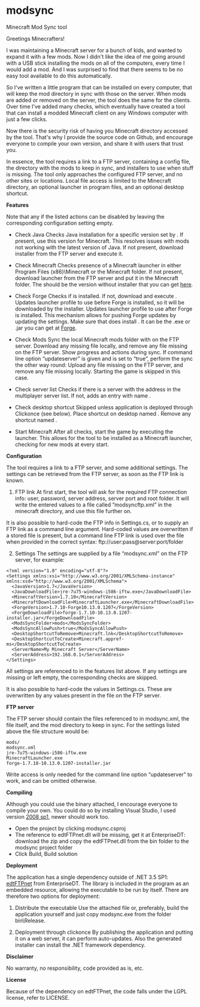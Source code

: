 # modsync
Minecraft Mod Sync tool

Greetings Minecrafters!

I was maintaining a Minecraft server for a bunch of kids, and wanted to expand it with a few mods. Now I didn't like the idea of me going around with a USB stick installing the mods on all of the computers, every time I would add a mod. And I was surprised to find that there seems to be no easy tool available to do this automatically.

So I've written a little program that can be installed on every computer, that will keep the mod directory in sync with those on the server. When mods are added or removed on the server, the tool does the same for the clients. Over time I've added many checks, which eventually have created a tool that can install a modded Minecraft client on any Windows computer with just a few clicks.

Now there is the security risk of having you Minecraft directory accessed by the tool. That's why I provide the source code on Github, and encourage everyone to compile your own version, and share it with users that trust you.

In essence, the tool requires a link to a FTP server, containing a config file, the directory with the mods to keep in sync, and installers to use when stuff is missing. The tool only approaches the configured FTP server, and no other sites or locations. Local file access is limited to the Minecraft directory, an optional launcher in program files, and an optional desktop shortcut.

**Features**

Note that any if the listed actions can be disabled by leaving the corresponding configuration setting empty.

- Check Java
Checks Java installation for a specific version set by <JavaVersion>. If present, use this version for Minecraft. This resolves issues with mods not working with the latest version of Java. If not present, download installer <JavaDownloadFile> from the FTP server and execute it.

- Check Minecraft
Checks presence of a Minecraft launcher in either Program Files (x86)\Minecraft or the Minecraft folder. If not present, download launcher <MinecraftDownloadFile> from the FTP server and put it in the Minecraft folder. The <MinecraftDownloadFile> should be the version without installer that you can get [here](https://minecraft.net/download).

- Check Forge
Checks if <ForgeVersion> is installed. If not, download and execute <ForgeDownloadFile>. Updates launcher profile to use <MinecraftVersion> before Forge is installed, so it will be downloaded by the installer. Updates launcher profile to use <ForgeVersion> after Forge is installed. This mechanism allows for pushing Forge updates by updating the settings. Make sure that <ForgeDownloadFile> does install <ForgeVersion>. It can be the .exe or .jar you can get at [Forge](http://files.minecraftforge.net/minecraftforge/).

- Check Mods
Sync the local Minecraft mods folder with <ModsSyncFolder> on the FTP server. Download any missing file locally, and remove any file missing on the FTP server. Show progress and actions during sync.
If command line option “updateserver” is given and <ModsSyncAllowPush> is set to “true”, perform the sync the other way round: Upload any file missing on the FTP server, and remove any file missing locally. Starting the game is skipped in this case.

- Check server list
Checks if there is a server with the address <ServerAddress> in the multiplayer server list. If not, adds an entry with name <ServerName>.

- Check desktop shortcut
Skipped unless application is deployed through Clickonce (see below).
Place shortcut on desktop named <DesktopShortcutToCreate>.
Remove any shortcut named <DesktopShortcutToRemove>.

- Start Minecraft
After all checks, start the game by executing the launcher. This allows for the tool to be installed as a Minecraft launcher, checking for new mods at every start.

**Configuration**

The tool requires a link to a FTP server, and some additional settings. The settings can be retrieved from the FTP server, as soon as the FTP link is known.

1. FTP link
At first start, the tool will ask for the required FTP connection info: user, password, server address, server port and root folder. It will write the entered values to a file called “modsyncftp.xml” in the minecraft directory, and use this file further on.

It is also possible to hard-code the FTP info in Settings.cs, or to supply an FTP link as a command line argument. Hard-coded values are overwritten if a stored file is present, but a command line FTP link is used over the file when provided in the correct syntax: ftp://user:pass@server:port/folder

2. Settings
The settings are supplied by a file “modsync.xml” on the FTP server, for example:

```
<?xml version="1.0" encoding="utf-8"?>
<Settings xmlns:xsi="http://www.w3.org/2001/XMLSchema-instance" xmlns:xsd="http://www.w3.org/2001/XMLSchema">
  <JavaVersion>1.7</JavaVersion>
  <JavaDownloadFile>jre-7u75-windows-i586-iftw.exe</JavaDownloadFile>
  <MinecraftVersion>1.7.10</MinecraftVersion>
  <MinecraftDownloadFile>MinecraftLauncher.exe</MinecraftDownloadFile>
  <ForgeVersion>1.7.10-Forge10.13.0.1207</ForgeVersion>
  <ForgeDownloadFile>forge-1.7.10-10.13.0.1207-installer.jar</ForgeDownloadFile>
  <ModsSyncFolder>mods</ModsSyncFolder>
  <ModsSyncAllowPush>true</ModsSyncAllowPush>
  <DesktopShortcutToRemove>Minecraft.lnk</DesktopShortcutToRemove>
  <DesktopShortcutToCreate>Minecraft.appref-ms</DesktopShortcutToCreate>
  <ServerName>My Minecraft Server</ServerName>
  <ServerAddress>192.168.0.1</ServerAddress>
</Settings>
```

All settings are referenced to in the features list above.
If any settings are missing or left empty, the corresponding checks are skipped.

It is also possible to hard-code the values in Settings.cs. These are overwritten by any values present in the file on the FTP server.

**FTP server**

The FTP server should contain the files referenced to in modsync.xml, the file itself, and the mod directory to keep in sync. For the settings listed above the file structure would be:

```
mods/
modsync.xml
jre-7u75-windows-i586-iftw.exe
MinecraftLauncher.exe
forge-1.7.10-10.13.0.1207-installer.jar
```

Write access is only needed for the command line option “updateserver” to work, and can be omitted otherwise.

**Compiling**

Although you could use the binary attached, I encourage everyone to compile your own.
You could do so by installing Visual Studio, I used version [2008 sp1](http://download.microsoft.com/download/E/8/E/E8EEB394-7F42-4963-A2D8-29559B738298/VS2008ExpressWithSP1ENUX1504728.iso), newer should work too.
- Open the project by clicking modsync.csproj
- The reference to edtFTPnet.dll will be missing, get it at EnterpriseDT: download the zip and copy the edtFTPnet.dll from the bin folder to the modsync project folder
- Click Build, Build solution

**Deployment**

The application has a single dependency outside of .NET 3.5 SP1: [edtFTPnet](https://enterprisedt.com/products/edtftpnet/) from EnterpriseDT. The library is included in the program as an embedded resource, allowing the executable to be run by itself. There are therefore two options for deployment:

1. Distribute the executable
Use the attached file or, preferably, build the application yourself and just copy modsync.exe from the folder bin\Release.

2. Deployment through clickonce
By publishing the application and putting it on a web server, it can perform auto-updates. Also the generated installer can install the .NET framework dependency.

**Disclaimer**

No warranty, no responsibility, code provided as is, etc.

**License**

Because of the dependency on edtFTPnet, the code falls under the LGPL license, refer to LICENSE.
